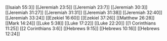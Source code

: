 [[Isaiah 55:3]]
[[Jeremiah 23:5]]
[[Jeremiah 23:7]]
[[Jeremiah 30:3]]
[[Jeremiah 31:27]]
[[Jeremiah 31:31]]
[[Jeremiah 31:38]]
[[Jeremiah 32:40]]
[[Jeremiah 33:24]]
[[Ezekiel 16:60]]
[[Ezekiel 37:26]]
[[Matthew 26:28]]
[[Mark 14:24]]
[[Luke 5:38]]
[[Luke 17:22]]
[[Luke 22:20]]
[[1 Corinthians 11:25]]
[[2 Corinthians 3:6]]
[[Hebrews 9:15]]
[[Hebrews 10:16]]
[[Hebrews 12:24]]
